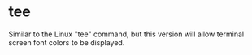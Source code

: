 # tee
Similar to the Linux "tee" command, but this version will allow terminal screen font colors to be displayed.
